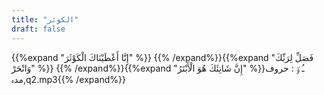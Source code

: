```yaml
---
title: "الكوثر"
draft: false
---
```

 {{%expand "إِنَّا أَعْطَيْنَاكَ الْكَوْثَرَ" %}} {{% /expand%}}{{%expand "فَصَلِّ لِرَبِّكَ وَانْحَرْ" %}} {{% /expand%}}{{%expand "إِنَّ شَانِئَكَ هُوَ الْأَبْتَرُ" %}}ـُ و٘ :  حروف مدہ,q2.mp3{{% /expand%}}